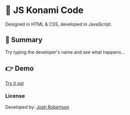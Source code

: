 # :unicorn: JS Konami Code

Designed in HTML & CSS, developed in JavaScript.

## :pushpin: Summary

Try typing the developer's name and see what happens...

## :point_right: Demo

[Try it out](https://joshuarobertson.github.io/konami-code/)

### License

Developed by: [Josh Robertson](https://github.com/JoshuaRobertson/)
